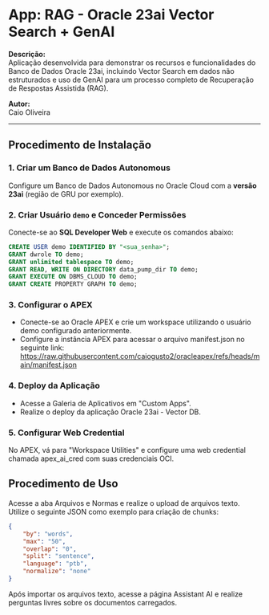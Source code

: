 # App: RAG - Oracle 23ai Vector Search + GenAI

**Descrição:**  
Aplicação desenvolvida para demonstrar os recursos e funcionalidades do Banco de Dados Oracle 23ai, incluindo Vector Search em dados não estruturados e uso de GenAI para um processo completo de Recuperação de Respostas Assistida (RAG).

**Autor:**  
Caio Oliveira  

---

## **Procedimento de Instalação**

### 1. Criar um Banco de Dados Autonomous
Configure um Banco de Dados Autonomous no Oracle Cloud com a **versão 23ai** (região de GRU por exemplo).

### 2. Criar Usuário `demo` e Conceder Permissões
Conecte-se ao **SQL Developer Web** e execute os comandos abaixo:

```sql
CREATE USER demo IDENTIFIED BY "<sua_senha>";
GRANT dwrole TO demo;
GRANT unlimited tablespace TO demo;
GRANT READ, WRITE ON DIRECTORY data_pump_dir TO demo;
GRANT EXECUTE ON DBMS_CLOUD TO demo;
GRANT CREATE PROPERTY GRAPH TO demo;
```

### 3. Configurar o APEX
* Conecte-se ao Oracle APEX e crie um workspace utilizando o usuário demo configurado anteriormente.
* Configure a instância APEX para acessar o arquivo manifest.json no seguinte link:
https://raw.githubusercontent.com/caiogusto2/oracleapex/refs/heads/main/manifest.json

### 4. Deploy da Aplicação
* Acesse a Galeria de Aplicativos em "Custom Apps".
* Realize o deploy da aplicação Oracle 23ai - Vector DB.

### 5. Configurar Web Credential
No APEX, vá para "Workspace Utilities" e configure uma web credential chamada apex_ai_cred com suas credenciais OCI.


## **Procedimento de Uso**
Acesse a aba Arquivos e Normas e realize o upload de arquivos texto.
Utilize o seguinte JSON como exemplo para criação de chunks:

```json
{
    "by": "words",
    "max": "50",
    "overlap": "0",
    "split": "sentence",
    "language": "ptb",
    "normalize": "none"
}
```

Após importar os arquivos texto, acesse a página Assistant AI e realize perguntas livres sobre os documentos carregados.